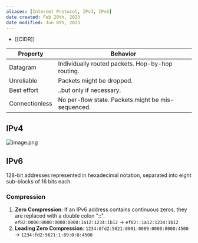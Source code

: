 ```yaml
---
aliases: [Internet Protocol, IPv4, IPv6]
date created: Feb 20th, 2023
date modified: Jun 8th, 2023
---
```

- [[CIDR]]  

| Property       | Behavior                                           |
| -------------- | -------------------------------------------------- |
| Datagram       | Individually routed packets. Hop-by-hop routing.   |
| Unreliable     | Packets might be dropped.                          |
| Best effort    | ..but only if necessary.                           |
| Connectionless | No per-flow state. Packets might be mis-sequenced. |

## IPv4
![image.png](https://img.ynchen.me/2023/02/413307f8e7ba8516a44c75cf35d93972.webp)

## IPv6
128-bit addresses represented in hexadecimal notation, separated into eight sub-blocks of 16 bits each.

### Compression
1. **Zero Compression**: If an IPv6 address contains continuous zeros, they are replaced with a double colon "::". `ef82:0000:0000:0000:0000:1a12:1234:1b12` -> `ef82::1a12:1234:1b12`
2. **Leading Zero Compression**: `1234:0fd2:5621:0001:0089:0000:0000:4500` -> `1234:fd2:5621:1:89:0:0:4500`